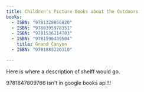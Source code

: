 ```yaml
---
title: Children's Picture Books about the Outdoors
books:
  - ISBN: "9781328866820"
  - ISBN: "9780395978351"
  - ISBN: "9781536214703"
  - ISBN: "9781596439504"
    title: Grand Canyon
  - ISBN: "9781883220310"

---
```

Here is where a description of shelff would go.

9781847809766 isn't in google books api!!!
